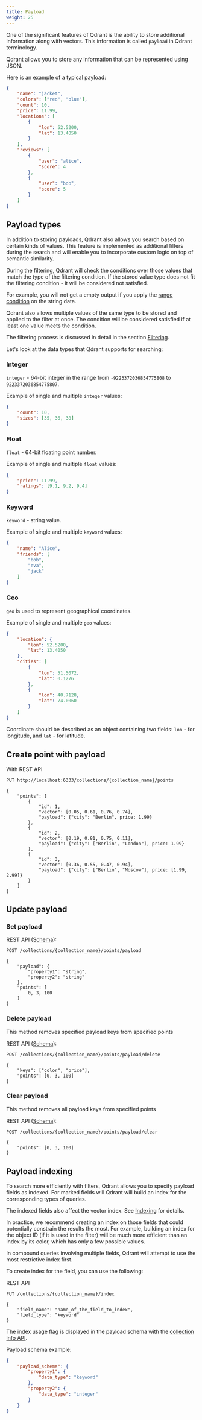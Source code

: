 ```yaml
---
title: Payload
weight: 25
---
```


One of the significant features of Qdrant is the ability to store additional information along with vectors.
This information is called `payload` in Qdrant terminology.

Qdrant allows you to store any information that can be represented using JSON.

Here is an example of a typical payload:

```json
{
    "name": "jacket",
    "colors": ["red", "blue"],
    "count": 10,
    "price": 11.99,
    "locations": [
        {
            "lon": 52.5200, 
            "lat": 13.4050
        }
    ],
    "reviews": [
        {
            "user": "alice",
            "score": 4
        },
        {
            "user": "bob",
            "score": 5
        }
    ]
}
```

## Payload types

In addition to storing payloads, Qdrant also allows you search based on certain kinds of values.
This feature is implemented as additional filters during the search and will enable you to incorporate custom logic on top of semantic similarity.

During the filtering, Qdrant will check the conditions over those values that match the type of the filtering condition. If the stored value type does not fit the filtering condition - it will be considered not satisfied.

For example, you will not get a empty output if you apply the [range condition](../filtering/#range) on the string data.

Qdrant also allows multiple values of the same type to be stored and applied to the filter at once.
The condition will be considered satisfied if at least one value meets the condition.

The filtering process is discussed in detail in the section [Filtering](../filtering).

Let's look at the data types that Qdrant supports for searching:

### Integer

`integer` - 64-bit integer in the range from `-9223372036854775808` to `9223372036854775807`.


Example of single and multiple `integer` values:

```json
{
    "count": 10,
    "sizes": [35, 36, 38]
}
```

### Float

`float` - 64-bit floating point number.


Example of single and multiple `float` values:

```json
{
    "price": 11.99,
    "ratings": [9.1, 9.2, 9.4]
}
```

### Keyword

`keyword` - string value.

Example of single and multiple `keyword` values:

```json
{
    "name": "Alice",
    "friends": [
        "bob",
        "eva",
        "jack"
    ]
}
```

### Geo

`geo` is used to represent geographical coordinates.

Example of single and multiple `geo` values:

```json
{
    "location": {
        "lon": 52.5200,
        "lat": 13.4050
    },
    "cities": [
        {
            "lon": 51.5072,
            "lat": 0.1276
        },
        {
            "lon": 40.7128,
            "lat": 74.0060
        }
    ]
}
```

Coordinate should be described as an object containing two fields: `lon` - for longitude, and `lat` - for latitude.

## Create point with payload

With REST API

```
PUT http://localhost:6333/collections/{collection_name}/points

{
    "points": [
        {
            "id": 1,
            "vector": [0.05, 0.61, 0.76, 0.74],
            "payload": {"city": "Berlin", price: 1.99}
        },
        {
            "id": 2,
            "vector": [0.19, 0.81, 0.75, 0.11],
            "payload": {"city": ["Berlin", "London"], price: 1.99}
        },
        {
            "id": 3,
            "vector": [0.36, 0.55, 0.47, 0.94],
            "payload": {"city": ["Berlin", "Moscow"], price: [1.99, 2.99]}
        }
    ]
}
```

<!--
 With python

```python
```
-->


## Update payload


### Set payload

REST API ([Schema](https://qdrant.github.io/qdrant/redoc/index.html#operation/set_payload)):

```
POST /collections/{collection_name}/points/payload

{
    "payload": {
        "property1": "string",
        "property2": "string"
    },
    "points": [
        0, 3, 100
    ]
}
```

<!-- 

Python client:

```python
``` 

-->

### Delete payload

This method removes specified payload keys from specified points


REST API ([Schema](https://qdrant.github.io/qdrant/redoc/index.html#operation/delete_payload)):

```
POST /collections/{collection_name}/points/payload/delete

{
    "keys": ["color", "price"],
    "points": [0, 3, 100]
}
```

<!-- 

Python client:

```python
``` 

-->

### Clear payload

This method removes all payload keys from specified points

REST API ([Schema](https://qdrant.github.io/qdrant/redoc/index.html#operation/clear_payload)):

```
POST /collections/{collection_name}/points/payload/clear

{
    "points": [0, 3, 100]
}
```

<!-- 
With Python client

```python
```
 -->


## Payload indexing

To search more efficiently with filters, Qdrant allows you to specify payload fields as indexed.
For marked fields will Qdrant will build an index for the corresponding types of queries.

The indexed fields also affect the vector index. See [Indexing](../indexing) for details.

In practice, we recommend creating an index on those fields that could potentially constrain the results the most.
For example, building an index for the object ID (if it is used in the filter) will be much more efficient than an index by its color, which has only a few possible values.

In compound queries involving multiple fields, Qdrant will attempt to use the most restrictive index first.

To create index for the field, you can use the following:

REST API

```
PUT /collections/{collection_name}/index

{
    "field_name": "name_of_the_field_to_index",
    "field_type": "keyword"
}
```

<!-- 
Python client

```python
```
 -->

The index usage flag is displayed in the payload schema with the [collection info API](https://qdrant.github.io/qdrant/redoc/index.html#operation/get_collection).

Payload schema example:

```json
{
    "payload_schema": {
        "property1": {
            "data_type": "keyword"
        },
        "property2": {
            "data_type": "integer"
        }
    }
}
```
